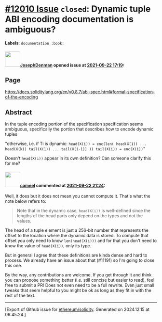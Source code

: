 # [\#12010 Issue](https://github.com/ethereum/solidity/issues/12010) `closed`: Dynamic tuple ABI encoding documentation is ambiguous?
**Labels**: `documentation :book:`


#### <img src="https://avatars.githubusercontent.com/u/24320813?v=4" width="50">[JosephDenman](https://github.com/JosephDenman) opened issue at [2021-09-22 17:19](https://github.com/ethereum/solidity/issues/12010):

## Page

https://docs.soliditylang.org/en/v0.8.7/abi-spec.html#formal-specification-of-the-encoding

## Abstract

In the tuple encoding portion of the specification specification seems ambiguous, specifically the portion that describes how to encode dynamic tuples

"otherwise, i.e. if Ti is dynamic: ```head(X(i)) = enc(len( head(X(1)) ... head(X(k)) tail(X(1)) ... tail(X(i-1)) )) tail(X(i)) = enc(X(i))```"

Doesn't `head(X(i))` appear in its own definition? Can someone clarify this for me?

#### <img src="https://avatars.githubusercontent.com/u/137030?v=4" width="50">[cameel](https://github.com/cameel) commented at [2021-09-22 21:24](https://github.com/ethereum/solidity/issues/12010#issuecomment-925341979):

Well, it does but it does not mean you cannot compute it. That's what the note below refers to:

> Note that in the dynamic case, `head(X(i))` is well-defined since the lengths of the head parts only depend on the types and not the values.

The head of a tuple element is just a 256-bit number that represents the offset to the location where the dynamic data is stored. To compute that offset you only need to know `len(head(X(i)))` and for that you don't need to know the value of `head(X(i))`, only its type.

But in general I agree that these definitions are kinda dense and hard to process. We already have an issue about that (#11191) so I'm going to close this one.

By the way, any contributions are welcome. If you get through it and think you can propose something better (i.e. still concise but easier to read), feel free to submit a PR! Does not even need to be a full rewrite. Even just small tweaks that seem helpful to you might be ok as long as they fit in with the rest of the text.


-------------------------------------------------------------------------------



[Export of Github issue for [ethereum/solidity](https://github.com/ethereum/solidity). Generated on 2024.12.15 at 06:45:24.]
